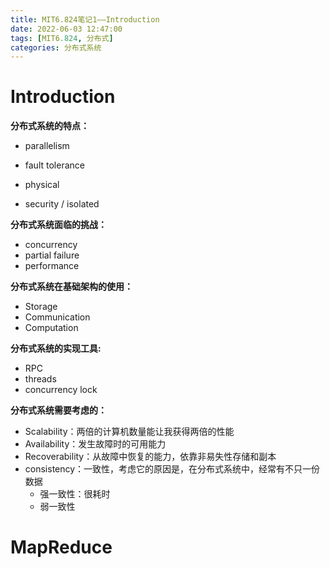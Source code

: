 ```yaml
---
title: MIT6.824笔记1——Introduction
date: 2022-06-03 12:47:00
tags: [MIT6.824, 分布式]
categories: 分布式系统
---
```


# Introduction

**分布式系统的特点：**

* parallelism

* fault tolerance

* physical

* security / isolated

**分布式系统面临的挑战：**

* concurrency
* partial failure
* performance

**分布式系统在基础架构的使用：**

* Storage
* Communication
* Computation

**分布式系统的实现工具:**

* RPC
* threads
* concurrency lock

**分布式系统需要考虑的：**

* Scalability：两倍的计算机数量能让我获得两倍的性能
* Availability：发生故障时的可用能力
* Recoverability：从故障中恢复的能力，依靠非易失性存储和副本
* consistency：一致性，考虑它的原因是，在分布式系统中，经常有不只一份数据
  * 强一致性：很耗时
  * 弱一致性

# MapReduce



